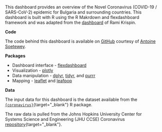 This dashboard provides an overview of the Novel Coronavirus (COVID-19 / SARS-CoV-2) epidemic for Bulgaria and surrounding countries. This dashboard is built with R using the R Makrdown and flexdashboard framework and was adapted from the [dashboard](https://ramikrispin.github.io/coronavirus_dashboard/) of Rami Krispin.

**Code**

The code behind this dashboard is available on [GitHub](https://github.com/Met0o/COVID) courtesy of [Antoine Soetewey](https://github.com/AntoineSoetewey).

**Packages**

* Dashboard interface - [flexdashboard](https://rmarkdown.rstudio.com/flexdashboard/) 
* Visualization - [plotly](https://plot.ly/r/)
* Data manipulation - [dplyr](https://dplyr.tidyverse.org/), [tidyr](https://tidyr.tidyverse.org/), and [purrr](https://purrr.tidyverse.org/)
* Mapping - [leaflet](https://rstudio.github.io/leaflet/) and [leafpop](https://github.com/r-spatial/leafpop)

**Data**

The input data for this dashboard is the dataset available from the [`{coronavirus}`](https://github.com/RamiKrispin/coronavirus){target="_blank"} R package.

The raw data is pulled from the Johns Hopkins University Center for Systems Science and Engineering (JHU CCSE) Coronavirus [repository](https://github.com/RamiKrispin/coronavirus-csv){target="_blank"}.
